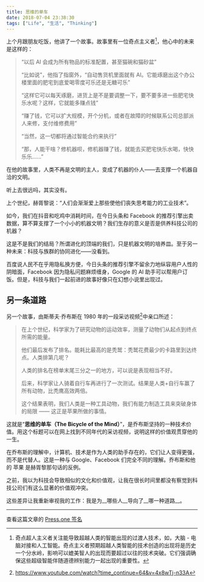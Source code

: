 ```yaml
---
title: 思维的单车
date: 2018-07-04 23:38:30
tags: ["Life", "生活", "Thinking"]
---
```




上个月跟朋友吃饭，他讲了一个故事。故事里有一位奇点主义者[^1]，他心中的未来是这样的：

> “以后 AI 会成为所有物品的标准配置，甚至猫碗和猫砂盆”
>
> “比如说”，他指了指窗外，“自动售货机里面就有 AI。它能琢磨出这个办公楼里面的肥宅到底爱喝零度可乐还是无糖可乐”
>
> “这样它可以每天琢磨，进货上是不是要调整一下，要不要多进一些肥宅快乐水呢？这样，它就能多赚点钱”
>
> “赚了钱，它可以扩大规模，开个分机，或者在故障的时候联系公司总部派人来修，支付维修费用”
>
> “当然，这一切都将通过智能合约来执行”
>
> “那，人能干啥？修机器呗，修机器赚了钱，就能去买肥宅快乐水喝，快快乐乐……”

在他的故事里，人类不再是文明的主人，变成了机器的仆人——去支撑一个机器自洽的文明。

听上去很远吗，其实没有。

上个世纪，赫胥黎说：“人们会渐渐爱上那些使他们丧失思考能力的工业技术”。

如今，我们在抖音和吃鸡中消耗时间，在今日头条和 Facebook 的推荐引擎出卖数据，算不算支撑了一个小小的机器文明？我们生存的意义是否是供养科技公司的机器？

这是不是我们的结局？所谓进化的顶端的我们，只是机器文明的培养皿。至于另一种未来：科技与族群的协同进化——没看到。

百度说人民不在乎用隐私换方便，今日头条的推荐引擎不留余力地纵容用户人性的阴暗面，Facebook 因为隐私问题麻烦缠身，Google 的 AI 助手可以帮用户订饭。但是，科技与我们一起前进的故事好像只在幻想小说里出现过。

<!-- more -->

## 另一条道路

另一个故事，由斯蒂夫·乔布斯在 1980 年的一段采访视频[^2]中亲口所述：

> 在上个世纪，科学家为了研究动物的运动效率，测量了动物们从起点到终点所需的能量。
>
> 他们最后发布了排名。能耗比最高的是秃鹫：秃鹫花费最少的卡路里到达终点。人类排第几呢？
>
> 人类的排名在榜单末尾三分之一的地方，可以说是表现相当不好。
>
> 后来，科学家让人骑着自行车再进行了一次测试。结果是人类+自行车赢了所有动物，比秃鹰高效两倍。
>
> 这个结果表明，我们人类是一种工具动物，我们有能力制造工具来突破身体的局限 —— 这正是苹果所做的事情。

这就是“**思维的单车（The Bicycle of the Mind）**”，是乔布斯坚持的一种技术价值。用这个标题可以在网上找到不同年代的采访视频，说明这样的价值观贯穿他的一生。

在乔布斯的理解中，计算机、技术是作为人类的助手存在的，它们让人变得更强，而不是代替人。这是一种与 Google、Facebook 们完全不同的理解。乔布斯和他的 苹果 是赫胥黎那句话的反例。

之前，我以为科技会导致相似的文化和价值观，让我在很长时间里都没有察觉到科技公司们有这么显著的价值观冲突。

这些差异让我重新审视我的工作：我是为__哪些人__导向了__哪一种道路__。

[^1]: 奇点超人主义者关注能导致超越人类的智能出现的过渡人技术，如，大脑 - 电脑对接和人工智能。奇点主义者预期超越人类智能的技术创造的出现将是历史一个分水岭，影响可以媲美智人的出现而要超过以往的技术突破。它们强调确保这些超级智能伴随道德辨别能力一起出现的重要性。
[^2]: https://www.youtube.com/watch?time_continue=64&v=4x8wTj-n33A

---

查看这篇文章的 [Press.one 签名](https://press.one/file/v?s=bac87c3d4173376b90a2354816db7fdb60afd52161178a73a4fdb4a8373db07097f6c59f2242fffa3c167fe3e4044537f0504ba7674560ecf1e886fdbeec14ec0&h=bbfb309ba3cec296f531650d9fb02c245af3adac098a0d63210db59914ac7bc1&a=37bb01456229cf59e14aa19c6755a8ba2947be9b&f=P1&v=2)